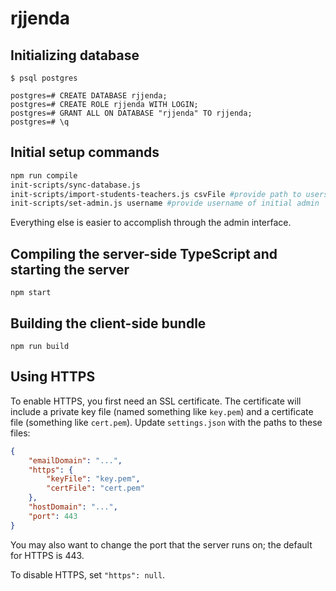 # rjjenda

## Initializing database
````
$ psql postgres

postgres=# CREATE DATABASE rjjenda;
postgres=# CREATE ROLE rjjenda WITH LOGIN;
postgres=# GRANT ALL ON DATABASE "rjjenda" TO rjjenda;
postgres=# \q
````

## Initial setup commands
````bash
npm run compile
init-scripts/sync-database.js
init-scripts/import-students-teachers.js csvFile #provide path to users CSV file
init-scripts/set-admin.js username #provide username of initial admin
````

Everything else is easier to accomplish through the admin interface.

## Compiling the server-side TypeScript and starting the server
````
npm start
````

## Building the client-side bundle
````
npm run build
````

## Using HTTPS

To enable HTTPS, you first need an SSL certificate.
The certificate will include a private key file (named something like `key.pem`) and a certificate file (something like `cert.pem`).
Update `settings.json` with the paths to these files:
```json
{
	"emailDomain": "...",
	"https": {
		"keyFile": "key.pem",
		"certFile": "cert.pem"
	},
	"hostDomain": "...",
	"port": 443
}
```
You may also want to change the port that the server runs on; the default for HTTPS is 443.

To disable HTTPS, set `"https": null`.
